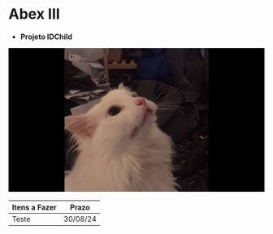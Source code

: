 # Abex III

- **Projeto IDChild**

![](./Video-de-gatinho-branco-miando-meme.jpg)

| Itens a Fazer | Prazo |
|---------------|  ---- |
| Teste | 30/08/24 |
